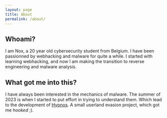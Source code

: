 ```yaml
---
layout: page
title: About
permalink: /about/
---
```


## Whoami?

I am Nox, a 20 year old cybersecurity student from Belgium. I have been passionned by webhacking and malware for quite a while. I started with learning webhacking, and now I am making the transition to reverse engineering and malware analysis.

## What got me into this?

I have always been interested in the mechanics of malware. The summer of 2023 is when I started to put effort in trying to understand them. Which lead to the development of [Hypnos](https://github.com/CaptainNox/Hypnos). A small userland evasion project, which got me *hooked* ;).
